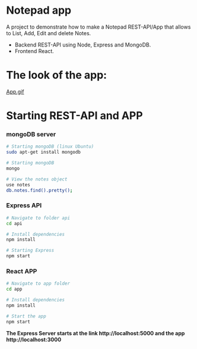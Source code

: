 # Notepad app

A project to demonstrate how to make a Notepad REST-API/App that allows to List, Add, Edit and delete Notes.

- Backend REST-API using Node, Express and MongoDB.
- Frontend React.

# The look of the app:

[App.gif](https://raw.githubusercontent.com/fgl27/Notepad_app/master/app/public/app.gif)

# Starting REST-API and APP

### mongoDB server

``` bash
# Starting mongoDB (linux Ubuntu)
sudo apt-get install mongodb

# Starting mongoDB
mongo

# View the notes object
use notes
db.notes.find().pretty();

```

### Express API

``` bash
# Navigate to folder api
cd api

# Install dependencies
npm install

# Starting Express
npm start

```

### React APP

``` bash
# Navigate to app folder
cd app

# Install dependencies
npm install

# Start the app
npm start

```

**The Express Server starts at the link http://localhost:5000 and the app http://localhost:3000**
